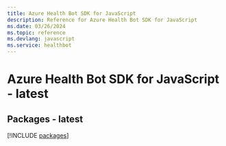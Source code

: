 ```yaml
---
title: Azure Health Bot SDK for JavaScript
description: Reference for Azure Health Bot SDK for JavaScript
ms.date: 03/26/2024
ms.topic: reference
ms.devlang: javascript
ms.service: healthbot
---
```

# Azure Health Bot SDK for JavaScript - latest
## Packages - latest
[!INCLUDE [packages](health-bot-index.md)]